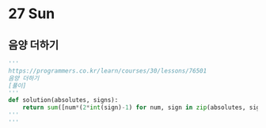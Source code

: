 # 27 Sun

## 음양 더하기

```python
'''
https://programmers.co.kr/learn/courses/30/lessons/76501
음양 더하기
[풀이]
'''
def solution(absolutes, signs):
    return sum([num*(2*int(sign)-1) for num, sign in zip(absolutes, signs)])
'''
'''
```


